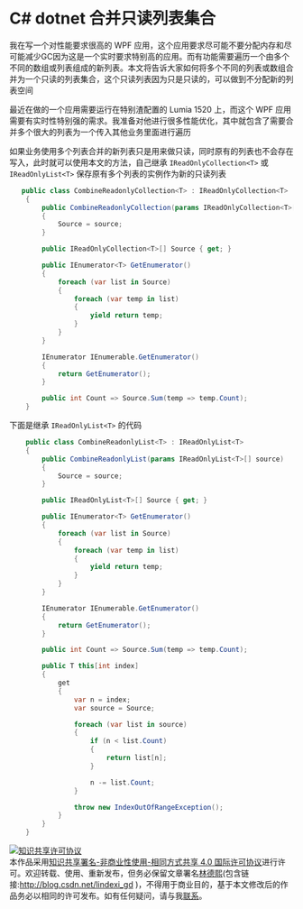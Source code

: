 
# C# dotnet 合并只读列表集合

我在写一个对性能要求很高的 WPF 应用，这个应用要求尽可能不要分配内存和尽可能减少GC因为这是一个实时要求特别高的应用。而有功能需要遍历一个由多个不同的数组或列表组成的新列表。本文将告诉大家如何将多个不同的列表或数组合并为一个只读的列表集合，这个只读列表因为只是只读的，可以做到不分配新的列表空间

<!--more-->



<!-- 不发布 -->

最近在做的一个应用需要运行在特别渣配置的 Lumia 1520 上，而这个 WPF 应用需要有实时性特别强的需求。我准备对他进行很多性能优化，其中就包含了需要合并多个很大的列表为一个传入其他业务里面进行遍历

如果业务使用多个列表合并的新列表只是用来做只读，同时原有的列表也不会存在写入，此时就可以使用本文的方法，自己继承 `IReadOnlyCollection<T>` 或 `IReadOnlyList<T>` 保存原有多个列表的实例作为新的只读列表

```csharp
   public class CombineReadonlyCollection<T> : IReadOnlyCollection<T>
    {
        public CombineReadonlyCollection(params IReadOnlyCollection<T>[] source)
        {
            Source = source;
        }

        public IReadOnlyCollection<T>[] Source { get; }

        public IEnumerator<T> GetEnumerator()
        {
            foreach (var list in Source)
            {
                foreach (var temp in list)
                {
                    yield return temp;
                }
            }
        }

        IEnumerator IEnumerable.GetEnumerator()
        {
            return GetEnumerator();
        }

        public int Count => Source.Sum(temp => temp.Count);
    }
```

下面是继承 `IReadOnlyList<T>` 的代码

```csharp
    public class CombineReadonlyList<T> : IReadOnlyList<T>
    {
        public CombineReadonlyList(params IReadOnlyList<T>[] source)
        {
            Source = source;
        }

        public IReadOnlyList<T>[] Source { get; }

        public IEnumerator<T> GetEnumerator()
        {
            foreach (var list in Source)
            {
                foreach (var temp in list)
                {
                    yield return temp;
                }
            }
        }

        IEnumerator IEnumerable.GetEnumerator()
        {
            return GetEnumerator();
        }

        public int Count => Source.Sum(temp => temp.Count);

        public T this[int index]
        {
            get
            {
                var n = index;
                var source = Source;

                foreach (var list in source)
                {
                    if (n < list.Count)
                    {
                        return list[n];
                    }

                    n -= list.Count;
                }

                throw new IndexOutOfRangeException();
            }
        }
    }
```





<a rel="license" href="http://creativecommons.org/licenses/by-nc-sa/4.0/"><img alt="知识共享许可协议" style="border-width:0" src="https://licensebuttons.net/l/by-nc-sa/4.0/88x31.png" /></a><br />本作品采用<a rel="license" href="http://creativecommons.org/licenses/by-nc-sa/4.0/">知识共享署名-非商业性使用-相同方式共享 4.0 国际许可协议</a>进行许可。欢迎转载、使用、重新发布，但务必保留文章署名[林德熙](http://blog.csdn.net/lindexi_gd)(包含链接:http://blog.csdn.net/lindexi_gd )，不得用于商业目的，基于本文修改后的作品务必以相同的许可发布。如有任何疑问，请与我[联系](mailto:lindexi_gd@163.com)。